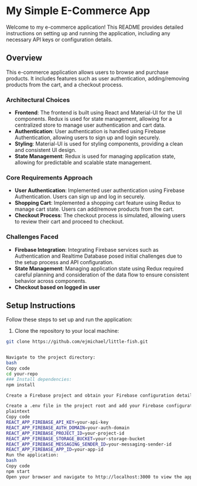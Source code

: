 # My Simple E-Commerce App

Welcome to my e-commerce application! 
This README provides detailed instructions on setting up and running the application, including any necessary API keys or configuration details.

## Overview

This e-commerce application allows users to browse and purchase products. It includes features such as user authentication, adding/removing products from the cart, and a checkout process.

### Architectural Choices

- **Frontend**: The frontend is built using React and Material-UI for the UI components. Redux is used for state management, allowing for a centralized store to manage user authentication and cart data.
- **Authentication**: User authentication is handled using Firebase Authentication, allowing users to sign up and login securely.
- **Styling**: Material-UI is used for styling components, providing a clean and consistent UI design.
- **State Management**: Redux is used for managing application state, allowing for predictable and scalable state management.

### Core Requirements Approach

- **User Authentication**: Implemented user authentication using Firebase Authentication. Users can sign up and log in securely.
- **Shopping Cart**: Implemented a shopping cart feature using Redux to manage cart state. Users can add/remove products from the cart.
- **Checkout Process**: The checkout process is simulated, allowing users to review their cart and proceed to checkout. 

### Challenges Faced

- **Firebase Integration**: Integrating Firebase services such as Authentication and Realtime Database posed initial challenges due to the setup process and API configuration.
- **State Management**: Managing application state using Redux required careful planning and consideration of the data flow to ensure consistent behavior across components.
- **Checkout based on logged in user**

## Setup Instructions

Follow these steps to set up and run the application:

1. Clone the repository to your local machine:

```bash
git clone https://github.com/ejmichael/little-fish.git


Navigate to the project directory:
bash
Copy code
cd your-repo
### Install dependencies:
npm install

Create a Firebase project and obtain your Firebase configuration details.

Create a .env file in the project root and add your Firebase configuration:
plaintext
Copy code
REACT_APP_FIREBASE_API_KEY=your-api-key
REACT_APP_FIREBASE_AUTH_DOMAIN=your-auth-domain
REACT_APP_FIREBASE_PROJECT_ID=your-project-id
REACT_APP_FIREBASE_STORAGE_BUCKET=your-storage-bucket
REACT_APP_FIREBASE_MESSAGING_SENDER_ID=your-messaging-sender-id
REACT_APP_FIREBASE_APP_ID=your-app-id
Run the application:
bash
Copy code
npm start
Open your browser and navigate to http://localhost:3000 to view the application.
